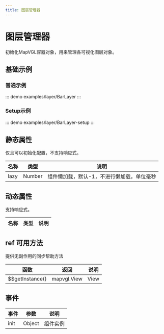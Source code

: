 ```yaml
---
title: 图层管理器
---
```


# 图层管理器

初始化MapVGL容器对象，用来管理各可视化图层对象。

## 基础示例

### 普通示例
::: demo
examples/layer/BarLayer
:::

### Setup示例
::: demo
examples/layer/BarLayer-setup
:::

## 静态属性
仅且可以初始化配置，不支持响应式。

名称 | 类型 | 说明
---|---|---|
lazy | Number | 组件懒加载，默认-1，不进行懒加载，单位毫秒

## 动态属性

支持响应式。

名称 | 类型 | 说明
---|---|---|


## ref 可用方法
提供无副作用的同步帮助方法

函数 | 返回 | 说明
---|---|---|
$$getInstance() | mapvgl.View | View


## 事件

事件 | 参数 | 说明
---|---|---|
init | Object | 组件实例
